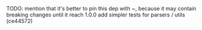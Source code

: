 TODO:
mention that it's better to pin this dep with ~, because it may contain breaking changes until it reach 1.0.0
add simpler tests for parsers / utils (ce44572)
